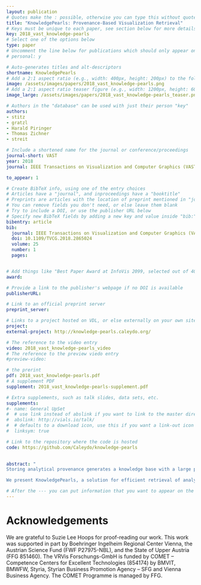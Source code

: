 ```yaml
---
layout: publication
# Quotes make the : possible, otherwise you can type this without quotes
title: "KnowledgePearls: Provenance-Based Visualization Retrieval"
# Keys must be unique to each paper, see section below for more details
key: 2018_vast_knowledge-pearls
# Select one of the options below
type: paper 
# Uncomment the line below for publications which should only appear on a personal webpage
# personal: y

# Auto-generates titles and alt-descriptors
shortname: KnowledgePearls
# Add a 2:1 aspect ratio (e.g., width: 400px, height: 200px) to the folder /assets/images/publications/
image: /assets/images/papers/2018_vast_knowledge-pearls.png
# Add a 2:1 aspect ratio teaser figure (e.g., width: 1200px, height: 600px) to the folder /assets/images/publications/
image_large: /assets/images/papers/2018_vast_knowledge-pearls_teaser.png

# Authors in the "database" can be used with just their person "key"
authors:
- stitz
- gratzl
- Harald Piringer
- Thomas Zichner
- streit

# Include a shortened name for the journal or conference/proceedings
journal-short: VAST 
year: 2018
journal: IEEE Transactions on Visualization and Computer Graphics (VAST '18)

to_appear: 1

# Create BibTeX info, using one of the entry choices
# Articles have a "journal", and inproceedings have a "booktitle"
# Preprints are articles with the location of preprint mentioned in "journal"
# You can remove fields you don't need, or else leave them blank
# Try to include a DOI, or use the publisher URL below
# Specify new BibTeX fields by adding a new key and value inside "bib:"
bibentry: article
bib:
  journal: IEEE Transactions on Visualization and Computer Graphics (VAST '18)
  doi: 10.1109/TVCG.2018.2865024
  volume: 25
  number: 1
  pages: 


# Add things like "Best Paper Award at InfoVis 2099, selected out of 4000 submissions"
award: 

# Provide a link to the publisher's webpage if no DOI is available
publisherURL: 

# Link to an official preprint server
preprint_server: 

# Links to a project hosted on VDL, or else externally on your own site
project: 
external-project: http://knowledge-pearls.caleydo.org/

# The reference to the video entry
video: 2018_vast_knowledge-pearls_video
# The reference to the preview viedo entry
#preview-video:

# the prerint
pdf: 2018_vast_knowledge-pearls.pdf
# A supplement PDF
supplement: 2018_vast_knowledge-pearls-supplement.pdf

# Extra supplements, such as talk slides, data sets, etc.
supplements:
#- name: General UpSet
#  # use link instead of abslink if you want to link to the master directory
#  abslink: http://vials.io/talk/
#  # defaults to a download icon, use this if you want a link-out icon
#  linksym: true

# Link to the repository where the code is hosted
code: https://github.com/Caleydo/knowledge-pearls
 

abstract: "
Storing analytical provenance generates a knowledge base with a large potential for recalling previous results and guiding users in future analyses. However, without extensive manual creation of meta information and annotations by the users, search and retrieval of analysis states can become tedious.

We present KnowledgePearls, a solution for efficient retrieval of analysis states that are structured as provenance graphs containing automatically recorded user interactions and visualizations. As a core component, we describe a visual interface for querying and exploring analysis states based on their similarity to a partial definition of a requested analysis state. Depending on the use case, this definition may be provided explicitly by the user by formulating a search query or inferred from given reference states. We explain our approach using the example of efficient retrieval of demographic analyses by Hans Rosling and discuss our implementation for a fast look-up of previous states. Our approach is independent of the underlying visualization framework. We discuss the applicability for visualizations which are based on the declarative grammar Vega and we use a Vega-based implementation of Gapminder as guiding example. We additionally present a biomedical case study to illustrate how KnowledgePearls facilitates the exploration process by recalling states from earlier analyses."

# After the --- you can put information that you want to appear on the website using markdown formatting or HTML. A good example are acknowledgements, extra references, an erratum, etc.
---
```



# Acknowledgements

We are grateful to Suzie Lee Hoops for proof-reading our work. This work was supported in part by Boehringer Ingelheim Regional Center Vienna, the Austrian Science Fund (FWF P27975-NBL), and the State of Upper Austria (FFG 851460). The VRVis Forschungs-GmbH is funded by COMET – Competence Centers for Excellent Technologies (854174) by BMVIT, BMWFW, Styria, Styrian Business Promotion Agency – SFG and Vienna Business Agency. The COMET Programme is managed by FFG.
